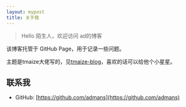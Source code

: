 ```yaml
---
layout: mypost
title: 关于我
---
```


> Hello 陌生人，欢迎访问 ad的博客

该博客托管于 GitHub Page，用于记录一些问题。

主题是tmaize大佬写的，见[tmaize-blog](https://github.com/TMaize/tmaize-blog)，喜欢的话可以给他个小星星。

## 联系我

- GitHub: [https://github.com/admans](https://github.com/admans)
